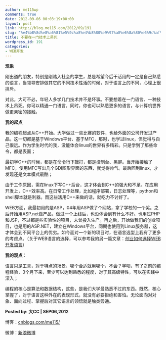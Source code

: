 ```yaml
---
author: me115wp
comments: true
date: 2012-09-06 00:03:19+00:00
layout: post
link: http://blog.me115.com/2012/09/191
slug: '%e4%b8%8d%e8%a6%81%e5%9c%a8%e4%b8%80%e9%97%a8%e6%8a%80%e6%9c%af%e4%b8%8a%e5%90%8a%e6%ad%bb'
title: 不要在一门技术上吊死
wordpress_id: 191
categories:
- WEB开发
---
```


**现象**

 

刚出道的朋友，特别是刚踏入社会的学生，总是希望今后干活用的一定是自己熟悉的语言，当领导安排做其它的不同技术性活的时候，对于语言上的不同，心理上很排斥。

 

对此，大可不必，年轻人多学几门技术并不是坏事。不要想着在一门语言、一种技术上吊死。你可以精通一门语言，同时，你也可以熟悉更多的语言，与计算机世界做更亲密的接触。

 

 

**我的起点**

 

我的编程起点从C++开始。大学做过一些比赛的软件，也给外面的公司开发过产品。这一切都是基于Windows平台、基于MFC，那时，也学过linux，但觉得与自己很远。作为学生时代的我，没能体会linux的世界有多精彩。只是学到了那些命令，都是表面；

 

最初学C++的时候，都是在命令行下敲打，都是控制台、黑屏。当开始接触了MFC，使用MFC写出几个GDI图形界面的东西，就觉得帅气。最后回到linux，才发现还是文本模式最酷； 

 

由于工作原因，需在linux下写C++后台，这才体会到C++的强大和不足。在应用开发上，C++效率高。在日常工作处理，比如程序部署，日志处理等，python和shell脚本就是利器。而这些活用C++来做的话，就吃力不讨好了。

 

WEB方面，我最初用的是ASP，04年用ASP做了个网站，拿了学校的一个奖。之后开始用ASP.net做产品，做过一个上线后，也没体会到有什么不好。也用过PHP和JSP，不过都是些实验性的项目，未曾投入生产。再之后，开始做我们的创业项目，也是用的ASP.NET，建立在Windows平台，同期也使用到Linux服务器，这才体会到不同平台上的优劣。如今面对一个新的项目时，在语言选型上我有了更多的考虑点。（关于WEB语言的选择，可以参考我的另一篇文章：[创业如何选择WEB开发语言](http://www.cnblogs.com/me115/archive/2011/09/27/2193250.html)）

 

 

**我的观点：**

 

语言只是工具，对于特点的场景，哪个合适就用哪个，不会？学呗，有了之前的编程经验，3个月下来，至少可以达到熟悉的程度，对于其高级特性，可以在实践中深入；

 

编程的核心是算法和数据结构，这些，是我们大学最熟悉不过的东西。既然，核心掌握了，对于语言这种外在的表现形式，就没有必要拒绝和害怕。无论面向对对象、面向过程、掌握后对其它语言的领悟就是触类旁通。

 

 

**Posted by: 大CC | SEP06,2012**

 

博客：[cnblogs.com/me115/](http://www.cnblogs.com/me115/)

 

微博：[新浪微博](http://weibo.com/bigcc115)
